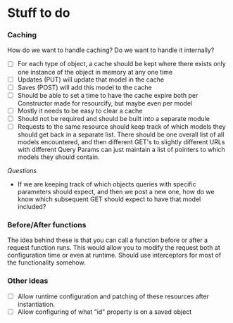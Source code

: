 # Stuff to do

### Caching

How do we want to handle caching?  Do we want to handle it internally?

- [ ] For each type of object, a cache should be kept where there exists only one instance of the object in memory at any one time
- [ ] Updates (PUT) will update that model in the cache
- [ ] Saves (POST) will add this model to the cache
- [ ] Should be able to set a time to have the cache expire both per Constructor made for resourcify, but maybe even per model
- [ ] Mostly it needs to be easy to clear a cache
- [ ] Should not be required and should be built into a separate module
- [ ] Requests to the same resource should keep track of which models they should get back in a separate list.  There should be one overall list of all models encountered, and then different GET's to slightly different URLs with different Query Params can just maintain a list of pointers to which models they should contain.

*Questions*

* If we are keeping track of which objects queries with specific parameters should expect, and then we post a new one, how do we know which subsequent GET should expect to have that model included?

### Before/After functions

The idea behind these is that you can call a function before or after a request function runs.  This would allow you to modify the request both at configuration time or even at runtime.  Should use interceptors for most of the functionality somehow.

### Other ideas

- [ ] Allow runtime configuration and patching of these resources after instantiation.
- [ ] Allow configuring of what "id" property is on a saved object
